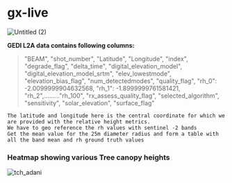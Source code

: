 # gx-live




![Untitled (2)](https://github.com/im-tanyasuri/gx-live/assets/109717636/6393cfe5-c381-44de-bfba-0685ecbac447)

**GEDI L2A data contains following columns:**

> "BEAM", "shot_number", "Latitude", "Longitude", "index", "degrade_flag", "delta_time", "digital_elevation_model", "digital_elevation_model_srtm",
>  "elev_lowestmode", "elevation_bias_flag", "num_detectedmodes", "quality_flag",
>  "rh_0": -2.0099999904632568, "rh_1": -1.8999999761581421, "rh_2",........."rh_100",
>  "rx_assess_quality_flag", "selected_algorithm", "sensitivity", "solar_elevation", "surface_flag"


```
The latitude and longitude here is the central coordinate for which we are provided with the relative height metrics.
We have to geo reference the rh values with sentinel -2 bands
Get the mean value for the 25m diameter radius and form a table with all the band mean and rh ground truth values
```


### Heatmap showing various Tree canopy heights
![tch_adani](https://github.com/im-tanyasuri/gx-live/assets/109717636/0a92c59e-2df2-4118-a75e-1ba7c586792a)

